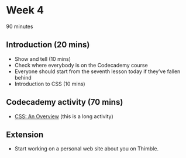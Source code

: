 # Week 4

90 minutes

## Introduction (20 mins)

- Show and tell (10 mins)
- Check where everybody is on the Codecademy course
- Everyone should start from the seventh lesson today if they’ve fallen behind
- Introduction to CSS (10 mins)

## Codecademy activity (70 mins)

- [CSS: An Overview](http://www.codecademy.com/courses/web-beginner-en-TlhFi)
  (this is a long activity)

## Extension

- Start working on a personal web site about you on Thimble.

